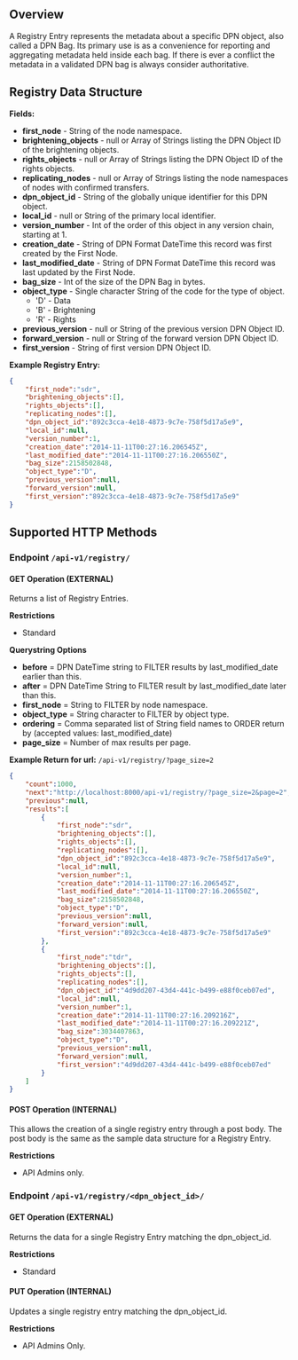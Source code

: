 ## Overview

A Registry Entry represents the metadata about a specific DPN object, also called a DPN Bag. Its primary use is as a convenience for reporting and aggregating metadata held inside each bag.  If there is ever a conflict the metadata in a validated DPN bag is always consider authoritative.

## Registry Data Structure

**Fields:**
* **first_node** - String of the node namespace.
* **brightening_objects** - null or Array of Strings listing the DPN Object ID of the brightening objects.
* **rights_objects** - null or Array of Strings listing the DPN Object ID of the rights objects.
* **replicating_nodes** - null or Array of Strings listing the node namespaces of nodes with confirmed transfers.
* **dpn_object_id** - String of the globally unique identifier for this DPN object.
* **local_id** - null or String of the primary local identifier.
* **version_number** - Int of the order of this object in any version chain, starting at 1.
* **creation_date** - String of DPN Format DateTime this record was first created by the First Node.
* **last_modified_date** - String of DPN Format DateTime this record was last updated by the First Node.
* **bag_size** - Int of the size of the DPN Bag in bytes.
* **object_type** - Single character String of the code for the type of object.
    * 'D' - Data
    * 'B' - Brightening
    * 'R' - Rights
* **previous_version** - null or String of the previous version DPN Object ID.
* **forward_version** - null or String of the forward version DPN Object ID.
* **first_version** - String of first version DPN Object ID.

**Example Registry Entry:**
```json
{
    "first_node":"sdr",
    "brightening_objects":[],
    "rights_objects":[],
    "replicating_nodes":[],
    "dpn_object_id":"892c3cca-4e18-4873-9c7e-758f5d17a5e9",
    "local_id":null,
    "version_number":1,
    "creation_date":"2014-11-11T00:27:16.206545Z",
    "last_modified_date":"2014-11-11T00:27:16.206550Z",
    "bag_size":2158502848,
    "object_type":"D",
    "previous_version":null,
    "forward_version":null,
    "first_version":"892c3cca-4e18-4873-9c7e-758f5d17a5e9"
}
```

## Supported HTTP Methods

### **Endpoint** `/api-v1/registry/`

#### GET Operation (EXTERNAL)

Returns a list of Registry Entries.

**Restrictions**
* Standard

**Querystring Options**
* **before** = DPN DateTime string to FILTER results by last_modified_date earlier than this.
* **after** = DPN DateTime String to FILTER result by last_modified_date later than this.
* **first_node** = String to FILTER by node namespace.
* **object_type** = String character to FILTER by object type.
* **ordering** = Comma separated list of String field names to ORDER return by (accepted values: last_modified_date)
* **page_size** = Number of max results per page.

**Example Return for url:** `/api-v1/registry/?page_size=2`
```json
{
    "count":1000,
    "next":"http://localhost:8000/api-v1/registry/?page_size=2&page=2",
    "previous":null,
    "results":[
        {
            "first_node":"sdr",
            "brightening_objects":[],
            "rights_objects":[],
            "replicating_nodes":[],
            "dpn_object_id":"892c3cca-4e18-4873-9c7e-758f5d17a5e9",
            "local_id":null,
            "version_number":1,
            "creation_date":"2014-11-11T00:27:16.206545Z",
            "last_modified_date":"2014-11-11T00:27:16.206550Z",
            "bag_size":2158502848,
            "object_type":"D",
            "previous_version":null,
            "forward_version":null,
            "first_version":"892c3cca-4e18-4873-9c7e-758f5d17a5e9"
        },
        {
            "first_node":"tdr",
            "brightening_objects":[],
            "rights_objects":[],
            "replicating_nodes":[],
            "dpn_object_id":"4d9dd207-43d4-441c-b499-e88f0ceb07ed",
            "local_id":null,
            "version_number":1,
            "creation_date":"2014-11-11T00:27:16.209216Z",
            "last_modified_date":"2014-11-11T00:27:16.209221Z",
            "bag_size":3034407863,
            "object_type":"D",
            "previous_version":null,
            "forward_version":null,
            "first_version":"4d9dd207-43d4-441c-b499-e88f0ceb07ed"
        }
    ]
}
```

#### POST Operation (INTERNAL)

This allows the creation of a single registry entry through a post body.  The post body is the same as the sample data structure for a Registry Entry.

**Restrictions**
* API Admins only.

### **Endpoint** `/api-v1/registry/<dpn_object_id>/`

#### GET Operation (EXTERNAL)

Returns the data for a single Registry Entry matching the dpn_object_id.

**Restrictions**
* Standard

#### PUT Operation (INTERNAL)

Updates a single registry entry matching the dpn_object_id.

**Restrictions**
* API Admins Only.